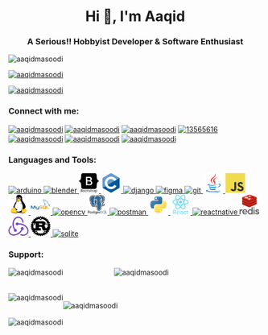 <h1 align="center">Hi 👋, I'm Aaqid</h1>
<h3 align="center">A Serious!! Hobbyist Developer & Software Enthusiast</h3>

<p align="left"> <img src="https://komarev.com/ghpvc/?username=aaqidmasoodi&label=Profile%20views&color=0e75b6&style=flat" alt="aaqidmasoodi" /> </p>

<p align="left"> <a href="https://github.com/ryo-ma/github-profile-trophy"><img src="https://github-profile-trophy.vercel.app/?username=aaqidmasoodi" alt="aaqidmasoodi" /></a> </p>

<p align="left"> <a href="https://twitter.com/aaqidmasoodi" target="blank"><img src="https://img.shields.io/twitter/follow/aaqidmasoodi?logo=twitter&style=for-the-badge" alt="aaqidmasoodi" /></a> </p>

<h3 align="left">Connect with me:</h3>
<p align="left">
<a href="https://codepen.io/aaqidmasoodi" target="blank"><img align="center" src="https://raw.githubusercontent.com/rahuldkjain/github-profile-readme-generator/master/src/images/icons/Social/codepen.svg" alt="aaqidmasoodi" height="30" width="40" /></a>
<a href="https://twitter.com/aaqidmasoodi" target="blank"><img align="center" src="https://raw.githubusercontent.com/rahuldkjain/github-profile-readme-generator/master/src/images/icons/Social/twitter.svg" alt="aaqidmasoodi" height="30" width="40" /></a>
<a href="https://linkedin.com/in/aaqidmasoodi" target="blank"><img align="center" src="https://raw.githubusercontent.com/rahuldkjain/github-profile-readme-generator/master/src/images/icons/Social/linked-in-alt.svg" alt="aaqidmasoodi" height="30" width="40" /></a>
<a href="https://stackoverflow.com/users/13565616" target="blank"><img align="center" src="https://raw.githubusercontent.com/rahuldkjain/github-profile-readme-generator/master/src/images/icons/Social/stack-overflow.svg" alt="13565616" height="30" width="40" /></a>
<a href="https://www.youtube.com/c/aaqidmasoodi" target="blank"><img align="center" src="https://raw.githubusercontent.com/rahuldkjain/github-profile-readme-generator/master/src/images/icons/Social/youtube.svg" alt="aaqidmasoodi" height="30" width="40" /></a>
<a href="https://www.codechef.com/users/aaqidmasoodi" target="blank"><img align="center" src="https://cdn.jsdelivr.net/npm/simple-icons@3.1.0/icons/codechef.svg" alt="aaqidmasoodi" height="30" width="40" /></a>
<a href="https://www.leetcode.com/aaqidmasoodi" target="blank"><img align="center" src="https://raw.githubusercontent.com/rahuldkjain/github-profile-readme-generator/master/src/images/icons/Social/leet-code.svg" alt="aaqidmasoodi" height="30" width="40" /></a>
</p>

<h3 align="left">Languages and Tools:</h3>
<p align="left"> <a href="https://www.arduino.cc/" target="_blank" rel="noreferrer"> <img src="https://cdn.worldvectorlogo.com/logos/arduino-1.svg" alt="arduino" width="40" height="40"/> </a> <a href="https://www.blender.org/" target="_blank" rel="noreferrer"> <img src="https://download.blender.org/branding/community/blender_community_badge_white.svg" alt="blender" width="40" height="40"/> </a> <a href="https://getbootstrap.com" target="_blank" rel="noreferrer"> <img src="https://raw.githubusercontent.com/devicons/devicon/master/icons/bootstrap/bootstrap-plain-wordmark.svg" alt="bootstrap" width="40" height="40"/> </a> <a href="https://www.cprogramming.com/" target="_blank" rel="noreferrer"> <img src="https://raw.githubusercontent.com/devicons/devicon/master/icons/c/c-original.svg" alt="c" width="40" height="40"/> </a> <a href="https://www.djangoproject.com/" target="_blank" rel="noreferrer"> <img src="https://cdn.worldvectorlogo.com/logos/django.svg" alt="django" width="40" height="40"/> </a> <a href="https://www.figma.com/" target="_blank" rel="noreferrer"> <img src="https://www.vectorlogo.zone/logos/figma/figma-icon.svg" alt="figma" width="40" height="40"/> </a> <a href="https://git-scm.com/" target="_blank" rel="noreferrer"> <img src="https://www.vectorlogo.zone/logos/git-scm/git-scm-icon.svg" alt="git" width="40" height="40"/> </a> <a href="https://www.java.com" target="_blank" rel="noreferrer"> <img src="https://raw.githubusercontent.com/devicons/devicon/master/icons/java/java-original.svg" alt="java" width="40" height="40"/> </a> <a href="https://developer.mozilla.org/en-US/docs/Web/JavaScript" target="_blank" rel="noreferrer"> <img src="https://raw.githubusercontent.com/devicons/devicon/master/icons/javascript/javascript-original.svg" alt="javascript" width="40" height="40"/> </a> <a href="https://www.linux.org/" target="_blank" rel="noreferrer"> <img src="https://raw.githubusercontent.com/devicons/devicon/master/icons/linux/linux-original.svg" alt="linux" width="40" height="40"/> </a> <a href="https://www.mysql.com/" target="_blank" rel="noreferrer"> <img src="https://raw.githubusercontent.com/devicons/devicon/master/icons/mysql/mysql-original-wordmark.svg" alt="mysql" width="40" height="40"/> </a> <a href="https://opencv.org/" target="_blank" rel="noreferrer"> <img src="https://www.vectorlogo.zone/logos/opencv/opencv-icon.svg" alt="opencv" width="40" height="40"/> </a> <a href="https://www.postgresql.org" target="_blank" rel="noreferrer"> <img src="https://raw.githubusercontent.com/devicons/devicon/master/icons/postgresql/postgresql-original-wordmark.svg" alt="postgresql" width="40" height="40"/> </a> <a href="https://postman.com" target="_blank" rel="noreferrer"> <img src="https://www.vectorlogo.zone/logos/getpostman/getpostman-icon.svg" alt="postman" width="40" height="40"/> </a> <a href="https://www.python.org" target="_blank" rel="noreferrer"> <img src="https://raw.githubusercontent.com/devicons/devicon/master/icons/python/python-original.svg" alt="python" width="40" height="40"/> </a> <a href="https://reactjs.org/" target="_blank" rel="noreferrer"> <img src="https://raw.githubusercontent.com/devicons/devicon/master/icons/react/react-original-wordmark.svg" alt="react" width="40" height="40"/> </a> <a href="https://reactnative.dev/" target="_blank" rel="noreferrer"> <img src="https://reactnative.dev/img/header_logo.svg" alt="reactnative" width="40" height="40"/> </a> <a href="https://redis.io" target="_blank" rel="noreferrer"> <img src="https://raw.githubusercontent.com/devicons/devicon/master/icons/redis/redis-original-wordmark.svg" alt="redis" width="40" height="40"/> </a> <a href="https://redux.js.org" target="_blank" rel="noreferrer"> <img src="https://raw.githubusercontent.com/devicons/devicon/master/icons/redux/redux-original.svg" alt="redux" width="40" height="40"/> </a> <a href="https://www.rust-lang.org" target="_blank" rel="noreferrer"> <img src="https://raw.githubusercontent.com/devicons/devicon/master/icons/rust/rust-plain.svg" alt="rust" width="40" height="40"/> </a> <a href="https://www.sqlite.org/" target="_blank" rel="noreferrer"> <img src="https://www.vectorlogo.zone/logos/sqlite/sqlite-icon.svg" alt="sqlite" width="40" height="40"/> </a> </p>

<h3 align="left">Support:</h3>
<p><a href="https://www.buymeacoffee.com/aaqidmasoodi"> <img align="left" src="https://cdn.buymeacoffee.com/buttons/v2/default-yellow.png" height="50" width="210" alt="aaqidmasoodi" /></a><a href="https://ko-fi.com/aaqidmasoodi"> <img align="left" src="https://cdn.ko-fi.com/cdn/kofi3.png?v=3" height="50" width="210" alt="aaqidmasoodi" /></a></p><br><br>

<p><img align="left" src="https://github-readme-stats.vercel.app/api/top-langs?username=aaqidmasoodi&show_icons=true&locale=en&layout=compact" alt="aaqidmasoodi" /></p>

<p>&nbsp;<img align="center" src="https://github-readme-stats.vercel.app/api?username=aaqidmasoodi&show_icons=true&locale=en" alt="aaqidmasoodi" /></p>

<p><img align="center" src="https://github-readme-streak-stats.herokuapp.com/?user=aaqidmasoodi&" alt="aaqidmasoodi" /></p>
